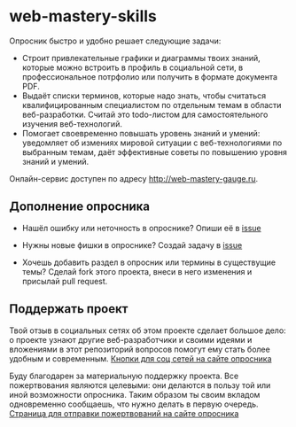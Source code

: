 # web-mastery-skills
Опросник быстро и удобно решает следующие задачи:
* Строит привлекательные графики и диаграммы твоих знаний, которые можно встроить в профиль в социальной сети, в профессиональное потрфолио или получить в формате документа PDF.
* Выдаёт списки терминов, которые надо знать, чтобы считаться квалифицированным специалистом по отдельным темам в области веб-разработки. Считай это todo-листом для самостоятельного изучения веб-технологий.
* Помогает своевременно повышать уровень знаний и умений: уведомляет об измениях мировой ситуации с веб-технологиями по выбранным темам, даёт эффективные советы по повышению уровня знаний и умений.

Онлайн-сервис доступен по адресу <http://web-mastery-gauge.ru>.

## Дополнение опросника
* Нашёл ошибку или неточность в опроснике?
Опиши её в [issue](https://github.com/pvolyntsev/web-mastery-skills/issues)

* Нужны новые фишки в опроснике?
Создай задачу в [issue](https://github.com/pvolyntsev/web-mastery-skills/issues)

* Хочешь добавить раздел в опросник или термины в существущие темы?
Сделай fork этого проекта, внеси в него изменения и присылай pull request.

## Поддержать проект
Твой отзыв в социальных сетях об этом проекте сделает большое дело: о проекте узнают другие веб-разработчики и своими идеями и вложениями в этот репозиторий вопросов помогут ему стать более удобным и современным. [Кнопки для соц сетей на сайте опросника](http://web-mastery-gauge.ru/share)

Буду благодарен за материальную поддержку проекта. Все пожертвования являются целевыми: они делаются в пользу той или иной возможности опросника. Таким образом ты своим вкладом одновременно сообщаешь, что нужно делать в первую очередь. [
Страница для отправки пожертвований на сайте опросника](http://web-mastery-gauge.ru/donate)
